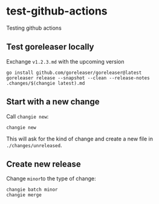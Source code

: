 # test-github-actions
Testing github actions


## Test goreleaser locally

Exchange `v1.2.3.md` with the upcoming version

```shell
go install github.com/goreleaser/goreleaser@latest
goreleaser release --snapshot --clean --release-notes .changes/$(changie latest).md
```

## Start with a new change

Call `changie new`:

```shell
changie new
```

This will ask for the kind of change and create a new file in `./changes/unreleased`.

## Create new release

Change `minor`to the type of change:

```shell
changie batch minor
changie merge
```
